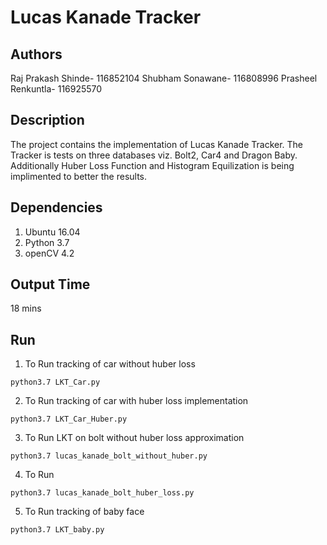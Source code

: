 # Lucas Kanade Tracker

## Authors
Raj Prakash Shinde- 116852104
Shubham Sonawane- 116808996
Prasheel Renkuntla- 116925570

## Description
The project contains the implementation of Lucas Kanade Tracker. The Tracker is tests on three databases viz. Bolt2, Car4 and Dragon Baby. Additionally Huber Loss Function and Histogram Equilization is being implimented to better the results. 

## Dependencies
1. Ubuntu 16.04
2. Python 3.7
3. openCV 4.2

## Output Time
  18 mins
  
## Run
1. To Run tracking of car without huber loss
```
python3.7 LKT_Car.py
```
2. To Run tracking of car with huber loss implementation
```
python3.7 LKT_Car_Huber.py
```
3. To Run LKT on bolt without huber loss approximation
```
python3.7 lucas_kanade_bolt_without_huber.py
```
4. To Run 
```
python3.7 lucas_kanade_bolt_huber_loss.py
```
5. To Run tracking of baby face 
```
python3.7 LKT_baby.py 
```



